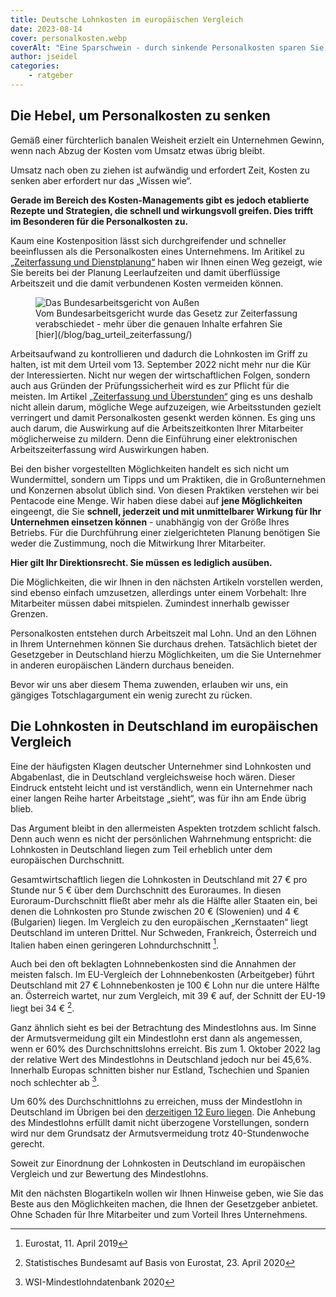 ```yaml
---
title: Deutsche Lohnkosten im europäischen Vergleich
date: 2023-08-14
cover: personalkosten.webp
coverAlt: "Eine Sparschwein - durch sinkende Personalkosten sparen Sie bares Geld"
author: jseidel
categories:
    - ratgeber
---
```


## Die Hebel, um Personalkosten zu senken

Gemäß einer fürchterlich banalen Weisheit erzielt ein Unternehmen Gewinn, wenn nach Abzug der Kosten vom Umsatz etwas übrig bleibt.

Umsatz nach oben zu ziehen ist aufwändig und erfordert Zeit, Kosten zu senken aber erfordert nur das „Wissen wie“.

**Gerade im Bereich des Kosten-Managements gibt es jedoch etablierte Rezepte und Strategien, die schnell und wirkungsvoll greifen. Dies trifft im Besonderen für die Personalkosten zu.**

Kaum eine Kostenposition lässt sich durchgreifender und schneller beeinflussen als die Personalkosten eines Unternehmens.
Im Aritikel zu [„Zeiterfassung und Dienstplanung“](/blog/zeiterfassung_dienstplanung/) haben wir Ihnen einen Weg gezeigt, wie Sie bereits bei der Planung Leerlaufzeiten und damit überflüssige Arbeitszeit und die damit verbundenen Kosten vermeiden können.

<figure class="float-right">
<img src="bag_gebäude.webp" alt="Das Bundesarbeitsgericht von Außen"/>
<figcaption> Vom Bundesarbeitsgericht wurde das Gesetz zur Zeiterfassung verabschiedet - mehr über die genauen Inhalte erfahren Sie [hier](/blog/bag_urteil_zeiterfassung/) </figcaption>
</figure>

Arbeitsaufwand zu kontrollieren und dadurch die Lohnkosten im Griff zu halten, ist mit dem Urteil vom 13. September 2022 nicht mehr nur die Kür der Interessierten. Nicht nur wegen der wirtschaftlichen Folgen, sondern auch aus Gründen der Prüfungssicherheit wird es zur Pflicht für die meisten. Im Artikel [„Zeiterfassung und Überstunden“](/blog/zeiterfassung_ueberstunden_vermeiden/) ging es uns deshalb nicht allein darum, mögliche Wege aufzuzeigen, wie Arbeitsstunden gezielt verringert und damit Personalkosten gesenkt werden können. Es ging uns auch darum, die Auswirkung auf die Arbeitszeitkonten Ihrer Mitarbeiter möglicherweise zu mildern. Denn die Einführung einer elektronischen Arbeitszeiterfassung wird Auswirkungen haben.



Bei den bisher vorgestellten Möglichkeiten handelt es sich nicht um Wundermittel, sondern um Tipps und um Praktiken, die in Großunternehmen und Konzernen absolut üblich sind. Von diesen Praktiken verstehen wir bei Pentacode eine Menge. Wir haben diese dabei auf **jene Möglichkeiten** eingeengt, die Sie **schnell, jederzeit und mit unmittelbarer Wirkung für Ihr Unternehmen einsetzen können** - unabhängig von der Größe Ihres Betriebs. Für die Durchführung einer zielgerichteten Planung benötigen Sie weder die Zustimmung, noch die Mitwirkung Ihrer Mitarbeiter.

**Hier gilt Ihr Direktionsrecht. Sie müssen es lediglich ausüben.**

Die Möglichkeiten, die wir Ihnen in den nächsten Artikeln vorstellen werden, sind ebenso einfach umzusetzen, allerdings unter einem Vorbehalt: Ihre Mitarbeiter müssen dabei mitspielen. Zumindest innerhalb gewisser Grenzen.

Personalkosten entstehen durch Arbeitszeit mal Lohn. Und an den Löhnen in Ihrem Unternehmen können Sie durchaus drehen. Tatsächlich bietet der Gesetzgeber in Deutschland hierzu Möglichkeiten, um die Sie Unternehmer in anderen europäischen Ländern durchaus beneiden.

Bevor wir uns aber diesem Thema zuwenden, erlauben wir uns, ein gängiges Totschlagargument ein wenig zurecht zu rücken.

## Die Lohnkosten in Deutschland im europäischen Vergleich

Eine der häufigsten Klagen deutscher Unternehmer sind Lohnkosten und Abgabenlast, die in Deutschland vergleichsweise hoch wären. Dieser Eindruck entsteht leicht und ist verständlich, wenn ein Unternehmer nach einer langen Reihe harter Arbeitstage „sieht“, was für ihn am Ende übrig blieb.

Das Argument bleibt in den allermeisten Aspekten trotzdem schlicht falsch. Denn auch wenn es nicht der persönlichen Wahrnehmung entspricht: die Lohnkosten in Deutschland liegen zum Teil erheblich unter dem europäischen Durchschnitt.

Gesamtwirtschaftlich liegen die Lohnkosten in Deutschland mit 27 € pro Stunde nur 5 € über dem Durchschnitt des Euroraumes. In diesen Euroraum-Durchschnitt fließt aber mehr als die Hälfte aller Staaten ein, bei denen die Lohnkosten pro Stunde zwischen 20 € (Slowenien) und 4 € (Bulgarien) liegen. Im Vergleich zu den europäischen „Kernstaaten“ liegt Deutschland im unteren Drittel. Nur Schweden, Frankreich, Österreich und Italien haben einen geringeren Lohndurchschnitt [^1].

Auch bei den oft beklagten Lohnnebenkosten sind die Annahmen der meisten falsch. Im EU-Vergleich der Lohnnebenkosten (Arbeitgeber) führt Deutschland mit 27 € Lohnnebenkosten je 100 € Lohn nur die untere Hälfte an. Österreich wartet, nur zum Vergleich, mit 39 € auf, der Schnitt der EU-19 liegt bei 34 € [^2].

Ganz ähnlich sieht es bei der Betrachtung des Mindestlohns aus. Im Sinne der Armutsvermeidung gilt ein Mindestlohn erst dann als angemessen, wenn er 60% des Durchschnittslohns erreicht. Bis zum 1. Oktober 2022 lag der relative Wert des Mindestlohns in Deutschland jedoch nur bei 45,6%. Innerhalb Europas schnitten bisher nur Estland, Tschechien und Spanien noch schlechter ab [^3].

Um 60% des Durchschnittlohns zu erreichen, muss der Mindestlohn in Deutschland im Übrigen bei den [derzeitigen 12 Euro liegen](/blog/mindestlohnerhöhung/). Die Anhebung des Mindestlohns erfüllt damit nicht überzogene Vorstellungen, sondern wird nur dem Grundsatz der Armutsvermeidung trotz 40-Stundenwoche gerecht.

Soweit zur Einordnung der Lohnkosten in Deutschland im europäischen Vergleich und zur Bewertung des Mindestlohns.


Mit den nächsten Blogartikeln wollen wir Ihnen Hinweise geben, wie Sie das Beste aus den Möglichkeiten machen, die Ihnen der Gesetzgeber anbietet.
Ohne Schaden für Ihre Mitarbeiter und zum Vorteil Ihres Unternehmens.

[^1]: Eurostat, 11. April 2019

[^2]: Statistisches Bundesamt auf Basis von Eurostat, 23. April 2020

[^3]: WSI-Mindestlohndatenbank 2020
